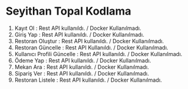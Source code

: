# Seyithan Topal Kodlama
1. Kayıt Ol : Rest API kullanıldı. / Docker Kullanılmadı.
2. Giriş Yap : Rest API kullanıldı. / Docker Kullanılmadı.
3. Restoran Oluştur : Rest API kullanıldı. / Docker Kullanılmadı.
4. Restoran Güncelle : Rest API Kullanıldı. / Docker Kullanılmadı.
5. Kullanıcı Profili Güncelle : Rest API kullanıldı. / Docker Kullanılmadı.
6. Ödeme Yap : Rest API kullanıldı. / Docker Kullanılmadı.
7. Mekan Ara : Rest API kullanıldı. / Docker Kullanılmadı.
8. Sipariş Ver : Rest API kullanıldı. / Docker Kullanılmadı.
9. Restoran Listele : Rest API kullanıldı. / Docker Kullanılmadı.

   
